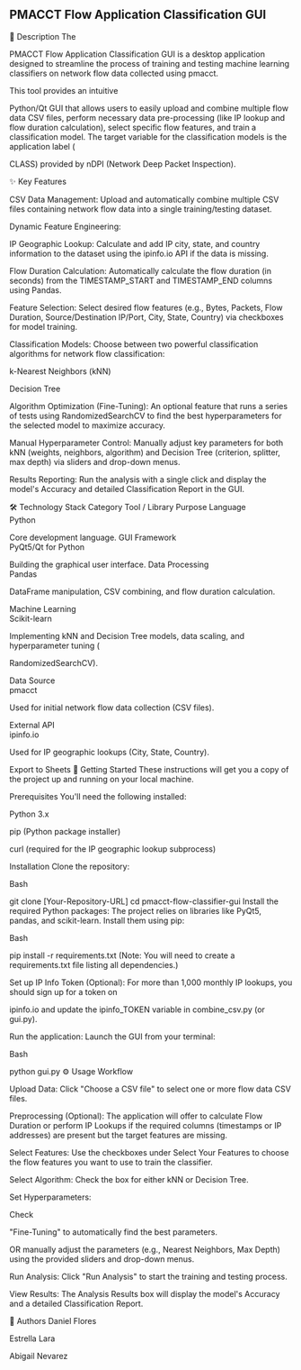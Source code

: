## PMACCT Flow Application Classification GUI
📝 Description
The 

PMACCT Flow Application Classification GUI is a desktop application designed to streamline the process of training and testing machine learning classifiers on network flow data collected using pmacct.

This tool provides an intuitive 

Python/Qt GUI that allows users to easily upload and combine multiple flow data CSV files, perform necessary data pre-processing (like IP lookup and flow duration calculation), select specific flow features, and train a classification model. The target variable for the classification models is the application label (





CLASS) provided by nDPI (Network Deep Packet Inspection).


✨ Key Features

CSV Data Management: Upload and automatically combine multiple CSV files containing network flow data into a single training/testing dataset.



Dynamic Feature Engineering:


IP Geographic Lookup: Calculate and add IP city, state, and country information to the dataset using the ipinfo.io API if the data is missing.





Flow Duration Calculation: Automatically calculate the flow duration (in seconds) from the TIMESTAMP_START and TIMESTAMP_END columns using Pandas.






Feature Selection: Select desired flow features (e.g., Bytes, Packets, Flow Duration, Source/Destination IP/Port, City, State, Country) via checkboxes for model training.





Classification Models: Choose between two powerful classification algorithms for network flow classification:


k-Nearest Neighbors (kNN)

Decision Tree


Algorithm Optimization (Fine-Tuning): An optional feature that runs a series of tests using RandomizedSearchCV to find the best hyperparameters for the selected model to maximize accuracy.



Manual Hyperparameter Control: Manually adjust key parameters for both kNN (weights, neighbors, algorithm) and Decision Tree (criterion, splitter, max depth) via sliders and drop-down menus.






Results Reporting: Run the analysis with a single click and display the model's Accuracy and detailed Classification Report in the GUI.


🛠️ Technology Stack
Category	Tool / Library	Purpose
Language		
Python 


Core development language.
GUI Framework		
PyQt5/Qt for Python 


Building the graphical user interface.
Data Processing		
Pandas 

DataFrame manipulation, CSV combining, and flow duration calculation.


Machine Learning		
Scikit-learn 


Implementing kNN and Decision Tree models, data scaling, and hyperparameter tuning (

RandomizedSearchCV).


Data Source		
pmacct 

Used for initial network flow data collection (CSV files).

External API		
ipinfo.io 

Used for IP geographic lookups (City, State, Country).

Export to Sheets
🚀 Getting Started
These instructions will get you a copy of the project up and running on your local machine.

Prerequisites
You'll need the following installed:

Python 3.x

pip (Python package installer)


curl (required for the IP geographic lookup subprocess) 

Installation
Clone the repository:

Bash

git clone [Your-Repository-URL]
cd pmacct-flow-classifier-gui
Install the required Python packages:
The project relies on libraries like PyQt5, pandas, and scikit-learn. Install them using pip:


Bash

pip install -r requirements.txt
(Note: You will need to create a requirements.txt file listing all dependencies.)

Set up IP Info Token (Optional):
For more than 1,000 monthly IP lookups, you should sign up for a token on 

ipinfo.io and update the ipinfo_TOKEN variable in combine_csv.py (or gui.py).


Run the application:
Launch the GUI from your terminal:

Bash

python gui.py
⚙️ Usage Workflow

Upload Data: Click "Choose a CSV file" to select one or more flow data CSV files.



Preprocessing (Optional): The application will offer to calculate Flow Duration or perform IP Lookups if the required columns (timestamps or IP addresses) are present but the target features are missing.



Select Features: Use the checkboxes under Select Your Features to choose the flow features you want to use to train the classifier.


Select Algorithm: Check the box for either kNN or Decision Tree.

Set Hyperparameters:

Check 

"Fine-Tuning" to automatically find the best parameters.


OR manually adjust the parameters (e.g., Nearest Neighbors, Max Depth) using the provided sliders and drop-down menus.




Run Analysis: Click "Run Analysis" to start the training and testing process.


View Results: The Analysis Results box will display the model's Accuracy and a detailed Classification Report.

👤 Authors
Daniel Flores

Estrella Lara

Abigail Nevarez
